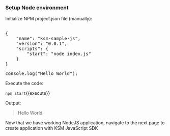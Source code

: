 ### Setup Node environment

Initialize NPM project.json file (manually):

<pre class="file" data-filename="package.json" data-target="replace">

{
    "name": "ksm-sample-js",
    "version": "0.0.1",
    "scripts": {
        "start": "node index.js"
    }
}
</pre>


<pre class="file" data-filename="index.js" data-target="replace">
console.log("Hello World");
</pre>


Execute the code:

`npm start`{{execute}}

Output:

> Hello World

Now that we have working NodeJS application, navigate to the next page to 
create application with KSM JavaScript SDK
